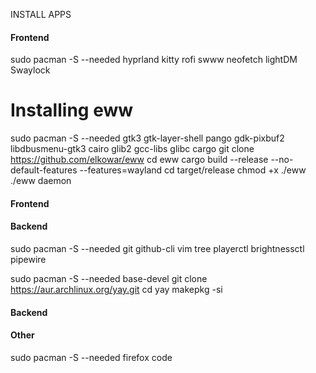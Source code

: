 INSTALL APPS

#### Frontend ####
sudo pacman -S --needed hyprland kitty rofi swww neofetch lightDM Swaylock

# Installing eww
sudo pacman -S --needed gtk3 gtk-layer-shell pango gdk-pixbuf2 libdbusmenu-gtk3 cairo glib2 gcc-libs glibc cargo
git clone https://github.com/elkowar/eww
cd eww
cargo build --release --no-default-features --features=wayland
cd target/release
chmod +x ./eww
./eww daemon

#### Frontend ####

#### Backend ####
sudo pacman -S --needed git github-cli vim tree playerctl brightnessctl pipewire

sudo pacman -S --needed base-devel
git clone https://aur.archlinux.org/yay.git
cd yay
makepkg -si
#### Backend ####

#### Other #####
sudo pacman -S --needed firefox code